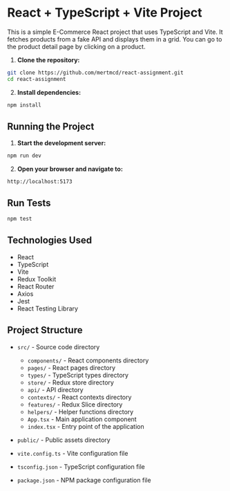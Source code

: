 # React + TypeScript + Vite Project

This is a simple E-Commerce React project that uses TypeScript and Vite. It fetches products from a fake API and displays them in a grid. You can go to the product detail page by clicking on a product.

1. **Clone the repository:**

```sh
git clone https://github.com/mertmcd/react-assignment.git
cd react-assignment
```

2. **Install dependencies:**

```sh
npm install
```

## Running the Project

1. **Start the development server:**

```sh
npm run dev
```

2. **Open your browser and navigate to:**

```
http://localhost:5173
```

## Run Tests

```sh
npm test
```

## Technologies Used

- React
- TypeScript
- Vite
- Redux Toolkit
- React Router
- Axios
- Jest
- React Testing Library

## Project Structure

- `src/` - Source code directory

  - `components/` - React components directory
  - `pages/` - React pages directory
  - `types/` - TypeScript types directory
  - `store/` - Redux store directory
  - `api/` - API directory
  - `contexts/` - React contexts directory
  - `features/` - Redux Slice directory
  - `helpers/` - Helper functions directory
  - `App.tsx` - Main application component
  - `index.tsx` - Entry point of the application

- `public/` - Public assets directory
- `vite.config.ts` - Vite configuration file
- `tsconfig.json` - TypeScript configuration file
- `package.json` - NPM package configuration file
